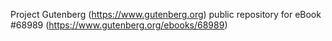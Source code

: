 Project Gutenberg (https://www.gutenberg.org) public repository for eBook #68989 (https://www.gutenberg.org/ebooks/68989)
